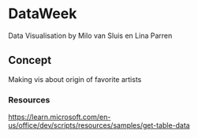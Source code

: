 # DataWeek
Data Visualisation by Milo van Sluis en Lina Parren

## Concept
Making vis about origin of favorite artists

### Resources
https://learn.microsoft.com/en-us/office/dev/scripts/resources/samples/get-table-data 